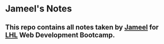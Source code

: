 # Jameel's Notes
## This repo contains all notes taken by [Jameel](https://github.com/jimycode) for [LHL](https://www.lighthouselabs.ca/) Web Development Bootcamp.
